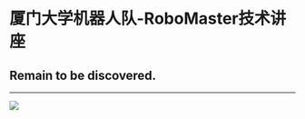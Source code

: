 # 厦门大学机器人队-RoboMaster技术讲座

## Remain to be discovered.

---

<img src='https://img.wenhairu.com/images/2020/10/18/CbAIj.png'  >